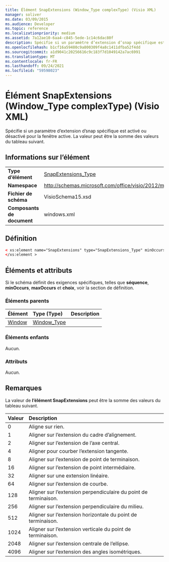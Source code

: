 ```yaml
---
title: Élément SnapExtensions (Window_Type complexType) (Visio XML)
manager: soliver
ms.date: 03/09/2015
ms.audience: Developer
ms.topic: reference
ms.localizationpriority: medium
ms.assetid: 7a12ae10-6aa4-c845-5ede-1c14c6dac80f
description: Spécifie si un paramètre d’extension d’snap spécifique est activé ou désactivé pour la fenêtre active. La valeur peut être la somme des valeurs du tableau suivant.
ms.openlocfilehash: b1cf16a59480c9a800309f4a8c1411dfba52f4dd
ms.sourcegitcommit: a1d9041c20256616c9c183f7d1049142a7ac6991
ms.translationtype: MT
ms.contentlocale: fr-FR
ms.lasthandoff: 09/24/2021
ms.locfileid: "59598023"
---
```

# <a name="snapextensions-element-window_type-complextype-visio-xml"></a>Élément SnapExtensions (Window_Type complexType) (Visio XML)

Spécifie si un paramètre d’extension d’snap spécifique est activé ou désactivé pour la fenêtre active. La valeur peut être la somme des valeurs du tableau suivant.
  
## <a name="element-information"></a>Informations sur l’élément

|||
|:-----|:-----|
|**Type d’élément** <br/> |[SnapExtensions_Type](snapextensions_type-complextypevisio-xml.md) <br/> |
|**Namespace** <br/> |http://schemas.microsoft.com/office/visio/2012/main  <br/> |
|**Fichier de schéma** <br/> |VisioSchema15.xsd  <br/> |
|**Composants de document** <br/> |windows.xml  <br/> |
   
## <a name="definition"></a>Définition

```XML
< xs:element name="SnapExtensions" type="SnapExtensions_Type" minOccurs="0" maxOccurs="1" >
</xs:element >
```

## <a name="elements-and-attributes"></a>Éléments et attributs

Si le schéma définit des exigences spécifiques, telles que **séquence**, **minOccurs**, **maxOccurs** et **choix**, voir la section de définition. 
  
### <a name="parent-elements"></a>Éléments parents

|**Élément**|**Type (Type)**|**Description**|
|:-----|:-----|:-----|
|[Window](window-element-windows_type-complextypevisio-xml.md) <br/> |[Window_Type](window_type-complextypevisio-xml.md) <br/> ||
   
### <a name="child-elements"></a>Éléments enfants

Aucun.
  
### <a name="attributes"></a>Attributs

Aucun.
  
## <a name="remarks"></a>Remarques

La valeur de **l’élément SnapExtensions** peut être la somme des valeurs du tableau suivant. 
  
|**Valeur**|**Description**|
|:-----|:-----|
|0  <br/> |Aligne sur rien.  <br/> |
|1  <br/> |Aligner sur l’extension du cadre d’alignement.  <br/> |
|2  <br/> |Aligner sur l’extension de l’axe central.  <br/> |
|4   <br/> |Aligner pour courber l’extension tangente.  <br/> |
|8   <br/> |Aligner sur l’extension de point de terminaison.  <br/> |
|16   <br/> |Aligner sur l’extension de point intermédiaire.  <br/> |
|32  <br/> |Aligner sur une extension linéaire.  <br/> |
|64  <br/> |Aligner sur l’extension de courbe.  <br/> |
|128  <br/> |Aligner sur l’extension perpendiculaire du point de terminaison.  <br/> |
|256  <br/> |Aligner sur l’extension perpendiculaire du milieu.  <br/> |
|512  <br/> |Aligner sur l’extension horizontale du point de terminaison.  <br/> |
|1024  <br/> |Aligner sur l’extension verticale du point de terminaison.  <br/> |
|2048  <br/> |Aligner sur l’extension centrale de l’ellipse.  <br/> |
|4096  <br/> |Aligner sur l’extension des angles isométriques.  <br/> |
   


